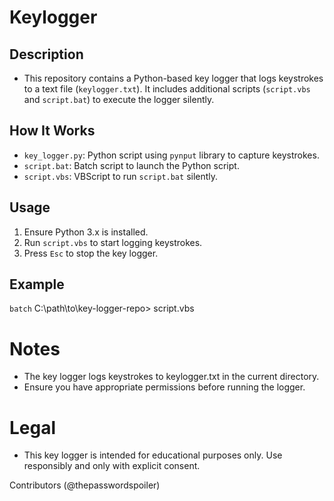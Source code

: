 #  Keylogger
## Description
- This repository contains a Python-based key logger that logs keystrokes to a text file (`keylogger.txt`). It includes additional scripts (`script.vbs` and `script.bat`) to execute the logger silently.

## How It Works
- `key_logger.py`: Python script using `pynput` library to capture keystrokes.
- `script.bat`: Batch script to launch the Python script.
- `script.vbs`: VBScript to run `script.bat` silently.

## Usage
1. Ensure Python 3.x is installed.
2. Run `script.vbs` to start logging keystrokes.
3. Press `Esc` to stop the key logger.

## Example
`batch`
C:\path\to\key-logger-repo> script.vbs

# Notes

- The key logger logs keystrokes to keylogger.txt in the current directory.
- Ensure you have appropriate permissions before running the logger.
# Legal
- This key logger is intended for educational purposes only. Use responsibly and only with explicit consent.

Contributors
(@thepasswordspoiler)
